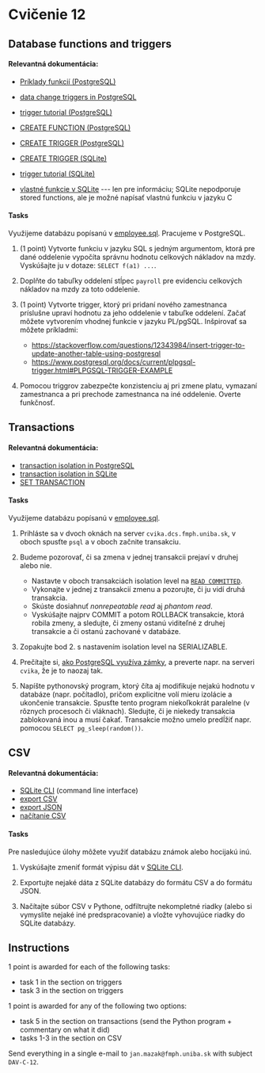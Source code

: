 # Cvičenie 12

## Database functions and triggers

#### Relevantná dokumentácia:

* [Príklady funkcií (PostgreSQL)](https://www.postgresql.org/docs/current/xfunc-sql.html)
* [data change triggers in PostgreSQL](https://www.postgresql.org/docs/current/plpgsql-trigger.html)
* [trigger tutorial (PostgreSQL)](https://www.postgresqltutorial.com/postgresql-triggers/)
* [CREATE FUNCTION (PostgreSQL)](https://www.postgresql.org/docs/current/sql-createfunction.html)
* [CREATE TRIGGER (PostgreSQL)](https://www.postgresql.org/docs/current/sql-createtrigger.html)

* [CREATE TRIGGER (SQLite)](https://www.sqlite.org/lang_createtrigger.html)
* [trigger tutorial (SQLite)](https://www.sqlitetutorial.net/sqlite-trigger/)
* [vlastné funkcie v SQLite](http://www.sqlite.org/c3ref/create_function.html) --- len pre informáciu; SQLite nepodporuje stored functions, ale je možné napísať vlastnú funkciu v jazyku C

#### Tasks

Využijeme databázu popísanú v [employee.sql](employee.sql). Pracujeme v PostgreSQL.

1. (1 point) Vytvorte funkciu v jazyku SQL s jedným argumentom, ktorá pre dané oddelenie vypočíta správnu hodnotu celkových nákladov na mzdy. Vyskúšajte ju v dotaze: `SELECT f(a1) ...`.

2. Doplňte do tabuľky oddelení stĺpec `payroll` pre evidenciu celkových nákladov na mzdy za toto oddelenie.

3. (1 point) Vytvorte trigger, ktorý pri pridaní nového zamestnanca príslušne upraví hodnotu za jeho oddelenie v tabuľke oddelení. Začať môžete vytvorením vhodnej funkcie v jazyku PL/pgSQL. Inšpirovať sa môžete príkladmi:
	* https://stackoverflow.com/questions/12343984/insert-trigger-to-update-another-table-using-postgresql
	* https://www.postgresql.org/docs/current/plpgsql-trigger.html#PLPGSQL-TRIGGER-EXAMPLE

4. Pomocou triggrov zabezpečte konzistenciu aj pri zmene platu, vymazaní zamestnanca a pri prechode zamestnanca na iné oddelenie. Overte funkčnosť.


## Transactions

#### Relevantná dokumentácia:

* [transaction isolation in PostgreSQL](https://www.postgresql.org/docs/current/transaction-iso.html)
* [transaction isolation in SQLite](https://www.sqlite.org/isolation.html)
* [SET TRANSACTION](https://www.postgresql.org/docs/current/sql-set-transaction.html)

#### Tasks

Využijeme databázu popísanú v [employee.sql](employee.sql).

1. Prihláste sa v dvoch oknách na server `cvika.dcs.fmph.uniba.sk`, v oboch spusťte `psql` a v oboch začnite transakciu.

2. Budeme pozorovať, či sa zmena v jednej transakcii prejaví v druhej alebo nie.

	* Nastavte v oboch transakciách isolation level na [`READ COMMITTED`](https://www.postgresql.org/docs/current/sql-set-transaction.html).
	* Vykonajte v jednej z transakcií zmenu a pozorujte, či ju vidí druhá transakcia.
	* Skúste dosiahnuť _nonrepeatable read_ aj _phantom read_.
	* Vyskúšajte najprv COMMIT a potom ROLLBACK transakcie, ktorá robila zmeny, a sledujte, či zmeny ostanú viditeľné z druhej transakcie a či ostanú zachované v databáze.

3. Zopakujte bod 2. s nastavením isolation level na SERIALIZABLE.

4. Prečítajte si, [ako PostgreSQL využíva zámky](https://www.citusdata.com/blog/2018/02/15/when-postgresql-blocks), a preverte napr. na serveri `cvika`, že je to naozaj tak.

5. Napíšte pythonovský program, ktorý číta aj modifikuje nejakú hodnotu v databáze (napr. počítadlo), pričom explicitne volí mieru izolácie a ukončenie transakcie. Spusťte tento program niekoľkokrát paralelne (v rôznych procesoch či vláknach). Sledujte, či je niekedy transakcia zablokovaná inou a musí čakať. Transakcie možno umelo predĺžiť napr. pomocou `SELECT pg_sleep(random())`.


## CSV

#### Relevantná dokumentácia:

* [SQLite CLI](https://www.sqlite.org/cli.html) (command line interface)
* [export CSV](https://www.sqlitetutorial.net/sqlite-export-csv/)
* [export JSON](https://database.guide/format-sqlite-results-as-json/)
* [načítanie CSV](https://stackoverflow.com/questions/2887878/importing-a-csv-file-into-a-sqlite3-database-table-using-python)

#### Tasks

Pre nasledujúce úlohy môžete využiť databázu známok alebo hocijakú inú.

1. Vyskúšajte zmeniť formát výpisu dát v [SQLite CLI](https://www.sqlite.org/cli.html#changing_output_formats).

2. Exportujte nejaké dáta z SQLite databázy do formátu CSV a do formátu JSON.

3. Načítajte súbor CSV v Pythone, odfiltrujte nekompletné riadky (alebo si vymyslite nejaké iné predspracovanie) a vložte vyhovujúce riadky do SQLite databázy.

## Instructions

1 point is awarded for each of the following tasks:
* task 1 in the section on triggers
* task 3 in the section on triggers

1 point is awarded for any of the following two options:
* task 5 in the section on transactions (send the Python program + commentary on what it did)
* tasks 1-3 in the section on CSV

Send everything in a single e-mail to `jan.mazak@fmph.uniba.sk` with subject `DAV-C-12`.
